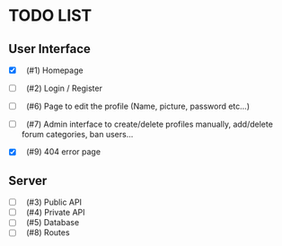 # TODO LIST

## User Interface

- [x] &nbsp; (#1) Homepage
- [ ] &nbsp; (#2) Login / Register
- [ ] &nbsp; (#6) Page to edit the profile (Name, picture, password etc...)
- [ ] &nbsp; (#7) Admin interface to create/delete profiles manually, 
  add/delete forum categories, ban users...
- [x] &nbsp; (#9) 404 error page


## Server

- [ ] &nbsp; (#3) Public API
- [ ] &nbsp; (#4) Private API
- [ ] &nbsp; (#5) Database
- [ ] &nbsp; (#8) Routes
